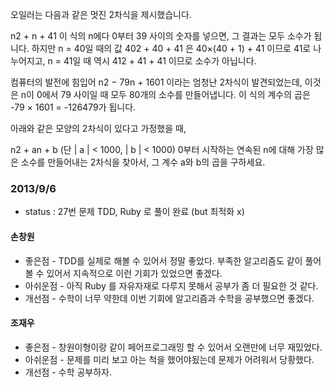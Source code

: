 오일러는 다음과 같은 멋진 2차식을 제시했습니다.

n2 + n + 41
이 식의 n에다 0부터 39 사이의 숫자를 넣으면, 그 결과는 모두 소수가 됩니다.
하지만 n = 40일 때의 값 402 + 40 + 41 은 40×(40 + 1) + 41 이므로 41로 나누어지고, n = 41일 때 역시 412 + 41 + 41 이므로 소수가 아닙니다.

컴퓨터의 발전에 힘입어 n2 − 79n + 1601 이라는 엄청난 2차식이 발견되었는데, 이것은 n이 0에서 79 사이일 때 모두 80개의 소수를 만들어냅니다. 이 식의 계수의 곱은 -79 × 1601 = -126479가 됩니다.

아래와 같은 모양의 2차식이 있다고 가정했을 때,

n2 + an + b   (단 | a | < 1000, | b | < 1000)
0부터 시작하는 연속된 n에 대해 가장 많은 소수를 만들어내는 2차식을 찾아서, 그 계수 a와 b의 곱을 구하세요.


### 2013/9/6
- status : 27번 문제 TDD, Ruby 로 풀이 완료 (but 최적화 x)

#### 손창원
 * 좋은점 - TDD를 실제로 해볼 수 있어서 정말 좋았다. 부족한 알고리즘도 같이 풀어볼 수 있어서 지속적으로 이런 기회가 있었으면 좋겠다.
 * 아쉬운점 - 아직 Ruby 를 자유자재로 다루지 못해서 공부가 좀 더 필요한 것 같다.
 * 개선점 - 수학이 너무 약한데 이번 기회에 알고리즘과 수학을 공부했으면 좋겠다.

#### 조재우
 * 좋은점 - 창원이형이랑 같이 페어프로그래밍 할 수 있어서 오랜만에 너무 재밌었다.
 * 아쉬운점 - 문제를 미리 보고 아는 척을 했어야됬는데 문제가 어려워서 당황했다.
 * 개선점 - 수학 공부하자.